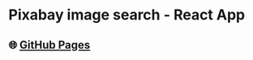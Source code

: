 # Pixabay image search - React App


## 🌐 [GitHub Pages](https://pawelpalasinski.github.io/goit-react-hw-03-image-finder/)
